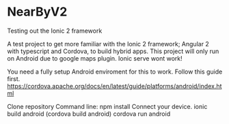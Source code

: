 # NearByV2
Testing out the Ionic 2 framework

A test project to get more familiar with the Ionic 2 framework; Angular 2 with typescript and Cordova, to build hybrid apps.
This project will only run on Android due to google maps plugin. Ionic serve wont work!

You need a fully setup Android enviroment for this to work. Follow this guide first.
https://cordova.apache.org/docs/en/latest/guide/platforms/android/index.html

Clone repository
Command line:
  npm install
  Connect your device.
  ionic build android
  (cordova build android)
  cordova run android
  

